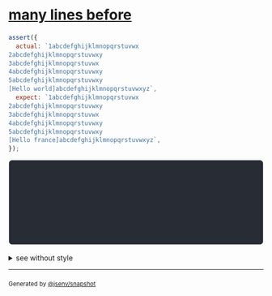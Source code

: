 # [many lines before](../../string_multiline.test.js#L154)

```js
assert({
  actual: `1abcdefghijklmnopqrstuvwx
2abcdefghijklmnopqrstuvwxy
3abcdefghijklmnopqrstuvwx
4abcdefghijklmnopqrstuvwxy
5abcdefghijklmnopqrstuvwxy
[Hello world]abcdefghijklmnopqrstuvwxyz`,
  expect: `1abcdefghijklmnopqrstuvwx
2abcdefghijklmnopqrstuvwxy
3abcdefghijklmnopqrstuvwx
4abcdefghijklmnopqrstuvwxy
5abcdefghijklmnopqrstuvwxy
[Hello france]abcdefghijklmnopqrstuvwxyz`,
});
```

![img](throw.svg)

<details>
  <summary>see without style</summary>

```console
AssertionError: actual and expect are different

actual: ↑ 3 lines ↑
        4| 4abcdefghijklmnopqrstuvwxy
        5| 5abcdefghijklmnopqrstuvwxy
        6| [Hello world]abcdefghijklmnopqrstuvwxyz
expect: ↑ 3 lines ↑
        4| 4abcdefghijklmnopqrstuvwxy
        5| 5abcdefghijklmnopqrstuvwxy
        6| [Hello france]abcdefghijklmnopqrstuvwxyz
```

</details>

---
<sub>
  Generated by <a href="https://github.com/jsenv/core/tree/main/packages/independent/snapshot">@jsenv/snapshot</a>
</sub>